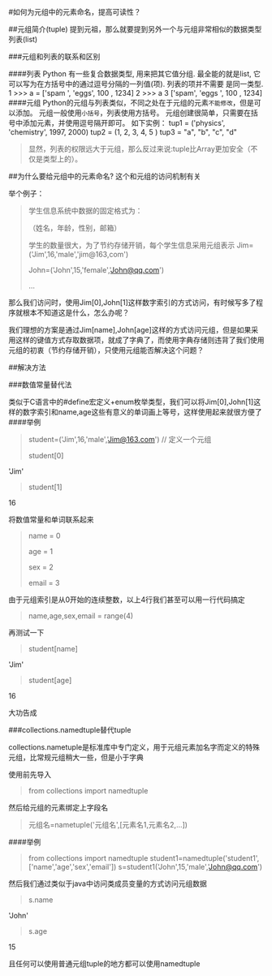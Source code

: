 #如何为元组中的元素命名，提高可读性？


##元组简介(tuple)
提到元祖，那么就要提到另外一个与元组非常相似的数据类型列表(list)

###元组和列表的联系和区别

####列表
Python 有一些复合数据类型, 用来把其它值分组. 最全能的就是list,
它可以写为在方括号中的通过逗号分隔的一列值(项). 列表的项并不需要
是同一类型.
1 >>> a = ['spam ', 'eggs', 100 , 1234]
2 >>> a
3 ['spam', 'eggs ', 100 , 1234]
####元组
Python的元组与列表类似，不同之处在于元组的元素`不能修改`，但是可以添加。
元组一般使用`小括号`，列表使用方括号。
元组创建很简单，只需要在括号中添加元素，并使用逗号隔开即可。
如下实例：
tup1 = ('physics', 'chemistry', 1997, 2000)
tup2 = (1, 2, 3, 4, 5 )
tup3 = "a", "b", "c", "d"

>显然，列表的权限远大于元组，那么反过来说:tuple比Array更加安全（不仅是类型上的）。

##为什么要给元组中的元素命名?
这个和元组的访问机制有关

举个例子：
>学生信息系统中数据的固定格式为：
>
>（姓名，年龄，性别，邮箱）
>
>学生的数量很大，为了节约存储开销，每个学生信息采用元组表示
>Jim=('Jim',16,'male','jim@163,com')
>
>John=('John',15,'female','John@qq.com')
>
>...

那么我们访问时，使用Jim[0],John[1]这样数字索引的方式访问，有时候写多了程序就根本不知道这是什么，怎么办呢？

我们理想的方案是通过Jim[name],John[age]这样的方式访问元组，但是如果采用这样的键值方式存取数据项，就成了字典了，而使用字典存储则违背了我们使用元组的初衷（节约存储开销），只使用元组能否解决这个问题？

##解决方法

###数值常量替代法

类似于C语言中的#define宏定义+enum枚举类型，我们可以将Jim[0],John[1]这样的数字索引和name,age这些有意义的单词画上等号，这样使用起来就很方便了
####举例
>student=('Jim',16,'male','Jim@163.com') // 定义一个元组
>
>student[0]

'Jim'

>student[1]

16

将数值常量和单词联系起来
>name = 0
>
>age = 1
>
>sex = 2
>
>email = 3

由于元组索引是从0开始的连续整数，以上4行我们甚至可以用一行代码搞定
>name,age,sex,email = range(4)

再测试一下
>student[name]

'Jim'

>student[age]

16

大功告成

###collections.namedtuple替代tuple


collections.nametuple是标准库中专门定义，用于元组元素加名字而定义的特殊元组，比常规元组稍大一些，但是小于字典

使用前先导入
>from collections import namedtuple

然后给元组的元素绑定上字段名
>元组名=nametuple('元组名',[元素名1,元素名2,...])

####举例
>from collections import namedtuple
>student1=namedtuple('student1',['name','age','sex','email'])
>s=student1('John',15,'male','John@qq.com')

然后我们通过类似于java中访问类成员变量的方式访问元组数据
>s.name

'John'

>s.age

15

且任何可以使用普通元组tuple的地方都可以使用namedtuple